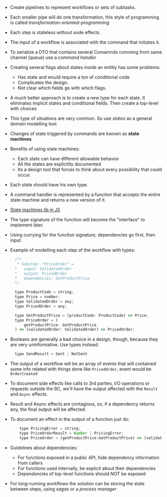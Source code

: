- Create pipelines to represent workflows or sets of subtasks.
- Each smaller pipe will do one transformation, this style of programming is called *transformation-oriented-programming*
- Each step is stateless without sode effects.
- The input of a workflow is associated with the command that initiates it.
- To serialize a DTO that contains several Comamnds comming from same channel (queue) use a *command handler*
- Creating several flags about states inside an entitiy has some problems:
  - Has state and would require a ton of conditional code
  - Complicates the design. 
  - Not clear which fields go with which flags.
- A much better approach is to create a new type for each state. It eliminates implicit states and conditional fields. Then create a top-level with choices
- This type of situations are very common. So use *states* as a general domain modelling tool. 
- Changes of state triggered by commands are kwown as **state machines**.
- Benefits of using state machines:
  - Each state can have different allowable behavior
  - All the states are explicitily documented
  - Its a design tool that forces to think about every possibility that could occur.
- Each state should have his own type.
- A command handler is represented by a function that accepts the entire state machine and returns a new version of it.
- [State machines lib in JS](https://github.com/davidkpiano/xstate)
- The type signature of the function will become the "interface" to implement later.
- Using currying for the function signature, dependencies go first, then input.
- Example of modelling each step of the workflow with types:
  ```js
    /**
     * Substep: "PriceOrder" =
    *   input: ValidatedOrder
    *   output: PricedOrder
    *   dependencies: GetProductPrice
    */

    type ProductCode = string;
    type Price = number;
    type ValidatedOrder = any;
    type PricedOrder = any;

    type GetProductPrice = (productCode: ProductCode) => Price;
    type PriceOrder = (
        getProductPrice: GetProductPrice
    ) => (validatedOrder: ValidatedOrder) => PricedOrder;
  ```

- Booleans are generally a bad choice in a design, though, because they are very uninformative. Use types instead:
  ```js
    type SendResult = Sent | NotSent
  ```
- The output of a workflow will be an array of events that will contained some info related with things done like `PricedOrder`, event would be `OrderCreated`
- To document side effects like calls to 3rd parties, I/O operations or requests outside the BC, we'll have the output affected with the `Result` and `Async` effects. 
- Result and Async effects are contagious, so, if a dependency returns any, the final output will be affected.
- To document an effect in the output of a function just do:
    ```js
        type PricingError = string;
        type PriceOrderResult = Number | PricingError;
        type PriceOrder = (getProductPrice:GetProductPrice) => (validatedOrder: ValidatedOrder) => PriceOrderResult
    ```
- Guidelines about dependencies:
  - For functions exposed in a public API, hide dependency information from callers
  - For functions used internally, be explicit about their dependencies
  - Dependencies of top-level functions should NOT be exposed
- For long-running workflows the solution can be storing the state between steps, using *sagas* or a *process manager*